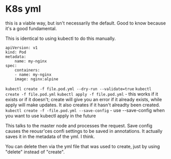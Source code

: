 # K8s yml

this is a viable way, but isn't necessarily the default. Good to know because it's a good fundamental.

This is identical to using kubectl to do this manually.

```
apiVersion: v1
kind: Pod
metadata:
    name: my-nginx
spec:
    containers: 
    - name: my-nginx
    image: nginx:alpine
```

`kubectl create -f file.pod.yml --dry-run --validate=true`
`kubectl create -f file.pod.yml`
`kubectl apply -f file.pod.yml` - this works if it exists or if it doesn't; create will give you an error if it already exists, while apply will make updates. It also creates if it hasn't alreadty been created.
`kubectl create -f -file.pod.yml --save-config` - use --save-config when you want to use kubectl apply in the future

This talks to the master node and processes the request. Save config causes the reousr'ces confi settings to be saved in annotations. It actually saves it in the metadata of the yml. I think.

You can delete then via the yml file that was used to create, just by using "delete" instead of "create".

